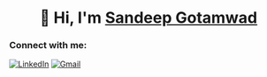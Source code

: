 <h1 align="center">👋 Hi, I'm <a href="https://www.linkedin.com/in/sandeep-gotamwad/" target="_blank"> Sandeep Gotamwad  </a> </h1>

<h3 align="left">Connect with me:</h3>
<div align="left">
  <a href="https://www.linkedin.com/in/sandeep-gotamwad/"><img alt="LinkedIn" src="https://img.shields.io/badge/linkedin-%230077B5.svg?style=for-the-badge&logo=linkedin&logoColor=white"/></a>
  <a href="mailto:gotamwadsandeep@gmail.com"><img alt="Gmail" src="https://img.shields.io/badge/Gmail-D14836?style=for-the-badge&logo=gmail&logoColor=white"/></a>
</div>
  
<br>



<div align="center">

  </div>
